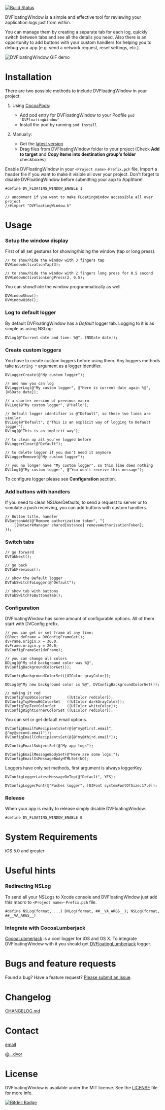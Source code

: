 [![Build Status](https://travis-ci.org/dvor/DVFloatingWindow.png?branch=master)](https://travis-ci.org/dvor/DVFloatingWindow)

DVFloatingWindow is a simple and effective tool for reviewing your application logs just from within. 

You can manage them by creating a separate tab for each log, quickly switch between tabs and see all the details you need. Also there is an opportunity to add buttons with your custom handlers for helping you to debug your app (e.g. send a network request, reset settings, etc.).

![DVFloatingWindow GIF demo](https://raw.github.com/wiki/dvor/DVFloatingWindow/demo-0.3.gif)

# Installation

There are two possible methods to include DVFloatingWindow in your project:

1. Using [CocoaPods](http://cocoapods.org):
    * Add pod entry for DVFloatingWindow to your Podfile `pod 'DVFloatingWindow'`
    * Install the pod by running `pod install`

2. Manually: 
    * Get the [latest version](https://github.com/dvor/DVFloatingWindow/archive/0.3.1.zip)
    * Drag files from DVFloatingWindow folder to your project (Check **Add to target** and **Copy items into destination group's folder** checkboxes)

Enable DVFloatingWindow in your `<Project name>-Prefix.pch` file. Import a header file if you want to make it visible all over your project. Don't forget to disable DVFloatingWindow before submitting your app to AppStore!


```objc
#define DV_FLOATING_WINDOW_ENABLE 1

// uncomment if you want to make FLoatingWindow accessible all over project
//#import "DVFloatingWindow.h"
```

# Usage

### Setup the window display

First of all set gestures for showing/hiding the window (tap or long press). 

```objc
// to show/hide the window with 3 fingers tap
DVWindowActivationTap(3);
```

```objc
// to show/hide the window with 2 fingers long press for 0.5 second
DVWindowActivationLongPress(2, 0.5);
```

You can show/hide the window programmatically as well.

```objc
DVWindowShow();
DVWindowHide();
```

### Log to default logger

By default DVFloatingWindow has a *Default* logger tab. Logging to it is as simple as using NSLog:

```objc
DVLog(@"Current date and time: %@", [NSDate date]);
```
### Create custom loggers

You have to create custom loggers before using them. Any loggers methods take `NSString *` argument as a logger identifier.

```objc
DVLoggerCreate(@"My custom logger");

// and now you can log
DVLoggerLog(@"My custom logger", @"Here is current date again %@", [NSDate date]);

// a shorter version of previous macro
DVLLog(@"My custom logger", @"Hello");

// Default logger identifier is @"Default", so these two lines are similar
DVLLog(@"Default", @"This is an explicit way of logging to Default logger");
DVLog(@"This is an implicit way");

// to clean up all you've logged before
DVLoggerClear(@"Default");

// to delete logger if you don't need it anymore
DVLoggerRemove(@"My custom logger");

// you no longer have "My custom logger", so this line does nothing
DVLLog(@"My custom logger", @"You won't receive this message");
```

To configure logger please see **Configuration** section.

### Add buttons with handlers

If you need to clean NSUserDefaults, to send a request to server or to simulate a push receiving, you can add buttons with custom handlers.

```objc
// Button title, handler
DVButtonAdd(@"Remove authorization token", ^{
    [[NetworkManager sharedInstance] removeAuthorizationToken];
});
```

### Switch tabs

```objc
// go forward
DVTabNext();

// go back
DVTabPrevious();

// show the Default logger
DVTabSwitchToLogger(@"Default");

// show tab with buttons
DVTabSwitchToButtonsTab();
```

### Configuration

DVFloatingWindow has some amount of configurable options. All of them start with DVConfig prefix.

```objc
// you can get or set frame at any time:
CGRect dvFrame = DVConfigFrameGet();
dvFrame.origin.x = 30.0;
dvFrame.origin.y = 20.0;
DVConfigFrameSet(dvFrame);

// you can change all colors
DDLog(@"My old background color was %@", DVConfigBackgroundColorGet());

DVConfigBackgroundColorSet([UIColor grayColor]);

DDLog(@"My new background color is %@", DVConfigBackgroundColorGet());

// making it red
DVConfigTopBGColorSet       ([UIColor redColor]);
DVConfigTopMenuBGColorSet   ([UIColor darkGrayColor]);
DVConfigTopTextColorSet     ([UIColor whiteColor]);
DVConfigRightCornerColorSet ([UIColor redColor]);
```

You can set or get default email options.

```objc
DVConfigEmailToRecipientsSet(@[@"my@first.email", @"my@second.email"]);
DVConfigEmailCcRecipientsSet(@[@"my@third.email"]);

DVConfigEmailSubjectSet(@"My app logs");

DVConfigEmailMessageBodySet(@"Here are some logs:");
DVConfigEmailIsMessageBodyHTMLSet(NO);
```

Loggers have only set methods, first argument is always loggerKey.

```objc
DVConfigLoggerLatestMessageOnTop(@"Default", YES);

DVConfigLoggerFont(@"Pushes logger", [UIFont systemFontOfSize:17.0]);
```

### Release

When your app is ready to release simply disable DVFloatingWindow.

```objc
#define DV_FLOATING_WINDOW_ENABLE 0
```

# System Requirements

iOS 5.0 and greater

# Useful hints

### Redirecting NSLog

To send all your NSLogs to Xcode console and DVFloatingWindow just add this macro to `<Project name>-Prefix.pch` file.

```objc
#define NSLog(format, ...) DVLog(format, ##__VA_ARGS__); NSLog(format, ##__VA_ARGS__)
```

### Integrate with CocoaLumberjack

[CocoaLubmerjack](https://github.com/robbiehanson/CocoaLumberjack) is a cool logger for iOS and OS X. To integrate DVFloatingWindow with it you should get [DVFloatingLumberjack](https://github.com/dvor/DVFloatingLumberjack) logger.

# Bugs and feature requests

Found a bug? Have a feature request? [Please submit an issue](https://github.com/dvor/DVFloatingWindow/issues).

# Changelog

[CHANGELOG.md](CHANGELOG.md)

# Contact

[email](mailto:d@dvor.me)

[@__dvor](https://twitter.com/__dvor)

# License

DVFloatingWindow is available under the MIT license. See the [LICENSE](LICENSE.txt) file for more info.


[![Bitdeli Badge](https://d2weczhvl823v0.cloudfront.net/dvor/dvfloatingwindow/trend.png)](https://bitdeli.com/free "Bitdeli Badge")

